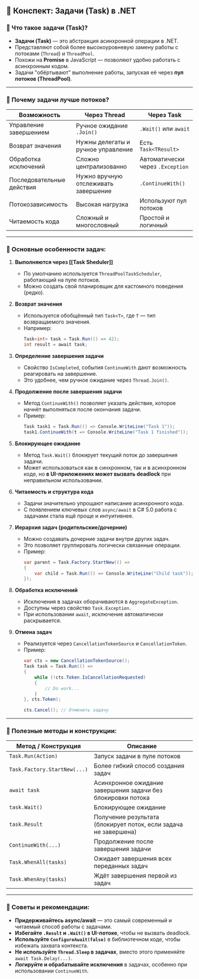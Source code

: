 ## 📘 Конспект: Задачи (Task) в .NET

### 🔹 Что такое задачи (Task)?
- **Задачи (Task)** — это абстракция асинхронной операции в .NET.
- Представляют собой более высокоуровневую замену работы с потоками (`Thread`) и `ThreadPool`.
- Похожи на **Promise** в JavaScript — позволяют удобно работать с асинхронным кодом.
- Задачи "обёртывают" выполнение работы, запуская её через **пул потоков (ThreadPool)**.

---

### 🔹 Почему задачи лучше потоков?
| Возможность | Через Thread | Через Task |
|------------|--------------|------------|
| Управление завершением | Ручное ожидание `.Join()` | `.Wait()` или `await` |
| Возврат значения | Нужны делегаты и ручное управление | Есть `Task<TResult>` |
| Обработка исключений | Сложно централизованно | Автоматически через `.Exception` |
| Последовательные действия | Нужно вручную отслеживать завершение | `.ContinueWith()` |
| Потокозависимость | Высокая нагрузка | Используют пул потоков |
| Читаемость кода | Сложный и многословный | Простой и логичный |

---

### 🔹 Основные особенности задач:

1. **Выполняются через [[Task Sheduler]]**
   - По умолчанию используется `ThreadPoolTaskScheduler`, работающий на пуле потоков.
   - Можно создать свой планировщик для кастомного поведения (редко).

2. **Возврат значения**
   - Используется обобщённый тип `Task<T>`, где `T` — тип возвращаемого значения.
   - Например:
     ```csharp
     Task<int> task = Task.Run(() => 42);
     int result = await task;
     ```

3. **Определение завершения задачи**
   - Свойство `IsCompleted`, события `ContinueWith` дают возможность реагировать на завершение.
   - Это удобнее, чем ручное ожидание через `Thread.Join()`.

4. **Продолжение после завершения задачи**
   - Метод `ContinueWith()` позволяет указать действие, которое начнёт выполняться после окончания задачи.
   - Пример:
     ```csharp
     Task task1 = Task.Run(() => Console.WriteLine("Task 1"));
     task1.ContinueWith(t => Console.WriteLine("Task 1 finished"));
     ```

5. **Блокирующее ожидание**
   - Метод `Task.Wait()` блокирует текущий поток до завершения задачи.
   - Может использоваться как в синхронном, так и в асинхронном коде, но **в UI-приложениях может вызвать deadlock** при неправильном использовании.

6. **Читаемость и структура кода**
   - Задачи значительно упрощают написание асинхронного кода.
   - С появлением ключевых слов `async/await` в C# 5.0 работа с задачами стала ещё проще и интуитивнее.

7. **Иерархия задач (родительские/дочерние)**
   - Можно создавать дочерние задачи внутри других задач.
   - Это позволяет группировать логически связанные операции.
   - Пример:
     ```csharp
     var parent = Task.Factory.StartNew(() =>
     {
         var child = Task.Run(() => Console.WriteLine("Child task"));
     });
     ```

8. **Обработка исключений**
   - Исключения в задачах оборачиваются в `AggregateException`.
   - Доступны через свойство `Task.Exception`.
   - При использовании `await`, исключение автоматически раскрывается.

9. **Отмена задач**
   - Реализуется через `CancellationTokenSource` и `CancellationToken`.
   - Пример:
     ```csharp
     var cts = new CancellationTokenSource();
     Task task = Task.Run(() =>
     {
         while (!cts.Token.IsCancellationRequested)
         {
             // Do work...
         }
     }, cts.Token);

     cts.Cancel(); // Отменить задачу
     ```

---

### 🔹 Полезные методы и конструкции:

| Метод / Конструкция | Описание |
|---------------------|----------|
| `Task.Run(Action)` | Запуск задачи в пуле потоков |
| `Task.Factory.StartNew(...)` | Более гибкий способ создания задач |
| `await task` | Асинхронное ожидание завершения задачи без блокировки потока |
| `task.Wait()` | Блокирующее ожидание |
| `task.Result` | Получение результата (блокирует поток, если задача не завершена) |
| `ContinueWith(...)` | Продолжение после завершения задачи |
| `Task.WhenAll(tasks)` | Ожидает завершения всех переданных задач |
| `Task.WhenAny(tasks)` | Ждёт завершения первой из задач |

---

### 🔹 Советы и рекомендации:
- **Придерживайтесь async/await** — это самый современный и читаемый способ работы с задачами.
- **Избегайте `.Result` и `.Wait()` в UI-потоке**, чтобы не вызвать deadlock.
- **Используйте `ConfigureAwait(false)`** в библиотечном коде, чтобы избежать захвата контекста.
- **Не используйте `Thread.Sleep` в задачах**, вместо этого применяйте `await Task.Delay(...)`.
- **Логируйте и обрабатывайте исключения** в задачах, особенно при использовании `ContinueWith`.
